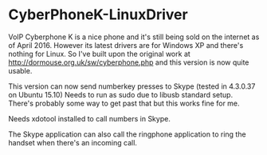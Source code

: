 # CyberPhoneK-LinuxDriver

VoIP Cyberphone K is a nice phone and it's still being sold on the internet as of April 2016. However its latest drivers are for Windows XP and there's nothing for Linux. So I've built upon the original work at http://dormouse.org.uk/sw/cyberphone.php and this version is now quite usable.

This version can now send numberkey presses to Skype (tested in 4.3.0.37 on Ubuntu 15.10)
Needs to run as sudo due to libusb standard setup. There's probably some way to get past that but this works fine for me.

Needs xdotool installed to call numbers in Skype.

The Skype application can also call the ringphone application to ring the handset when there's an incoming call.
